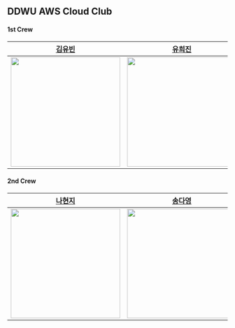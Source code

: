 ## DDWU AWS Cloud Club

#### 1st Crew

<table>
    <thead>
        <tr>
            <th style="text-align:center;"><a href="https://github.com/yubin21">김유빈</a></th>
            <th style="text-align:center;"><a href="https://github.com/yu-heejin">유희진</a></th>
            <th style="text-align:center;"><a href="https://github.com/aeeazip">정채원</a></th>            
            <th style="text-align:center;"><a href="https://github.com/ryu-hyesu">류혜수</a></th>
            <th style="text-align:center;"><a href="https://github.com/ParkSenn">박세은</a></th>
            <th style="text-align:center;"><a href="https://github.com/2hy2on">신이현</a></th>
            <th style="text-align:center;"><a href="https://github.com/eojinny">이어진</a></th>
            <th style="text-align:center;"><a href="https://github.com/Hszoo">홍성주</a></th>
            <th style="text-align:center;"><a href="https://github.com/hyun-jung-joo">주현정</a></th>
        </tr>
    </thead>
    <tbody>
        <tr>
            <td><img src="https://avatars.githubusercontent.com/u/80163835?v=4" width="250"/></td>
            <td><img src="https://avatars.githubusercontent.com/u/96467030?v=4" width="250"/></td>
            <td><img src="https://avatars.githubusercontent.com/u/97737822?v=4" width="250"/></td>
            <td><img src="https://avatars.githubusercontent.com/u/83686474?v=4" width="250"/></td>
            <td><img src="https://avatars.githubusercontent.com/u/102174849?v=4" width="250"/></td>
            <td><img src="https://avatars.githubusercontent.com/u/80164690?v=4" width="250"/></td>
            <td><img src="https://avatars.githubusercontent.com/u/96863137?v=4" width="250"/></td>
            <td><img src="https://avatars.githubusercontent.com/u/97530721?v=4" width="250"/></td>
            <td><img src="https://avatars.githubusercontent.com/u/80213599?v=4" width="250"/></td>
        </tr>
    </tbody>
</table>


#### 2nd Crew

<table>
    <thead>
        <tr>
            <th style="text-align:center;"><a href="https://github.com/Developer-HyeonJi">나현지</a></th>
            <th style="text-align:center;"><a href="https://github.com/songdass">송다영</a></th>
            <th style="text-align:center;"><a href="https://github.com/LeH050">이승희</a></th>            
            <th style="text-align:center;"><a href="https://github.com/Yeojin0523">정여진</a></th>
            <th style="text-align:center;"><a href="https://github.com/milkaisgoody">조정원</a></th>
            <th style="text-align:center;"><a href="https://github.com/Jimin-Hwang00">황지민</a></th>
        </tr>
    </thead>
    <tbody>
        <tr>
            <td><img src="https://avatars.githubusercontent.com/u/94388001?v=4" width="250"/></td>
            <td><img src="https://avatars.githubusercontent.com/u/157861488?v=4" width="250"/></td>
            <td><img src="https://avatars.githubusercontent.com/u/100256331?v=4" width="250"/></td>
            <td><img src="https://avatars.githubusercontent.com/u/128468322?v=4" width="250"/></td>
            <td><img src="https://avatars.githubusercontent.com/u/126080236?v=4" width="250"/></td>
            <td><img src="https://avatars.githubusercontent.com/u/88023963?v=4" width="250"/></td>
        </tr>
    </tbody>
</table>
